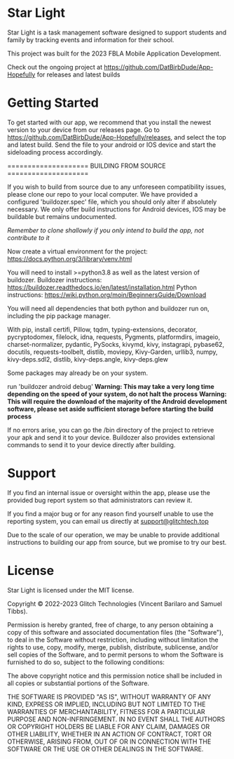 # Star Light

Star Light is a task management software designed to support students and family by tracking events and information for their school. 

This project was built for the 2023 FBLA Mobile Application Development.

Check out the ongoing project at https://github.com/DatBirbDude/App-Hopefully for releases and latest builds

# Getting Started

To get started with our app, we recommend that you install the newest version to your device from our releases page. 
Go to https://github.com/DatBirbDude/App-Hopefully/releases, and select the top and latest build. Send the file to your
android or IOS device and start the sideloading process accordingly.

==================== BUILDING FROM SOURCE ====================

If you wish to build from source due to any unforeseen compatibility issues, please clone our repo to your local 
computer. We have provided a configured 'buildozer.spec' file, which you should only alter if absolutely necessary.
We only offer build instructions for Android devices, IOS may be buildable but remains undocumented.

*Remember to clone shallowly if you only intend to build the app, not contribute to it*

Now create a virtual environment for the project: https://docs.python.org/3/library/venv.html

You will need to install >=python3.8 as well as the latest version of buildozer. 
Buildozer instructions: https://buildozer.readthedocs.io/en/latest/installation.html
Python instructions: https://wiki.python.org/moin/BeginnersGuide/Download

You will need all dependencies that both python and buildozer run on, including the pip package manager.

With pip, install certifi, Pillow, tqdm, typing-extensions, decorator, pycryptodomex, filelock, idna, requests, 
Pygments, platformdirs, imageio, charset-normalizer, pydantic, PySocks, kivymd, kivy, instagrapi, pybase62, docutils, 
requests-toolbelt, distlib, moviepy, Kivy-Garden, urllib3, numpy, kivy-deps.sdl2, distlib, kivy-deps.angle, 
kivy-deps.glew

Some packages may already be on your system.

run 'buildozer android debug'
**Warning: This may take a very long time depending on the speed of your system, do not halt the process**
**Warning: This will require the download of the majority of the Android development software, please set aside
sufficient storage before starting the build process**

If no errors arise, you can go the /bin directory of the project to retrieve your apk and send it to your device.
Buildozer also provides extensional commands to send it to your device directly after building.

# Support

If you find an internal issue or oversight within the app, please use the provided bug report system so that 
administrators can review it.

If you find a major bug or for any reason find yourself unable to use the reporting system, you can email us directly at
support@glitchtech.top

Due to the scale of our operation, we may be unable to provide additional instructions to building our app from source,
but we promise to try our best.

# License

Star Light is licensed under the MIT license.

Copyright © 2022-2023 Glitch Technologies (Vincent Barilaro and Samuel Tibbs).

Permission is hereby granted, free of charge, to any person obtaining a copy
of this software and associated documentation files (the "Software"), to deal
in the Software without restriction, including without limitation the rights
to use, copy, modify, merge, publish, distribute, sublicense, and/or sell
copies of the Software, and to permit persons to whom the Software is
furnished to do so, subject to the following conditions:

The above copyright notice and this permission notice shall be included in
all copies or substantial portions of the Software.

THE SOFTWARE IS PROVIDED "AS IS", WITHOUT WARRANTY OF ANY KIND, EXPRESS OR
IMPLIED, INCLUDING BUT NOT LIMITED TO THE WARRANTIES OF MERCHANTABILITY,
FITNESS FOR A PARTICULAR PURPOSE AND NON-INFRINGEMENT. IN NO EVENT SHALL THE
AUTHORS OR COPYRIGHT HOLDERS BE LIABLE FOR ANY CLAIM, DAMAGES OR OTHER
LIABILITY, WHETHER IN AN ACTION OF CONTRACT, TORT OR OTHERWISE, ARISING FROM,
OUT OF OR IN CONNECTION WITH THE SOFTWARE OR THE USE OR OTHER DEALINGS IN
THE SOFTWARE.


